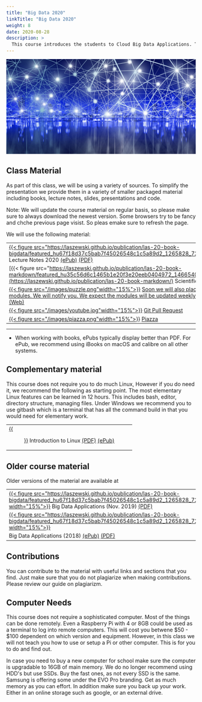 ```yaml
---
title: "Big Data 2020"
linkTitle: "Big Data 2020" 
weight: 8
date: 2020-08-28
description: >
  This course introduces the students to Cloud Big Data Applications. The notes are prepared for the course taught in 2020.
---
```


![This is an image](/images/network-4774766_1920.jpg)

<!--
{{% pageinfo %}}
This is a placeholder page that shows you how to use this template site.
{{% /pageinfo %}}
-->

## Class Material 

As part of this class, we will be using a variety of sources. To
simplify the presentation we provide them in a variety of smaller
packaged material including books, lecture notes, slides, presentations
and code.

Note: We will update the course material on regular basis, so please make sure to always download the newest version. Some browsers try to be fancy and chche previous page visist. So pleas emake sure to refresh the page.

We will use the following material:

|     |
| --- |
| [{{< figure src="https://laszewski.github.io/publication/las-20-book-bigdata/featured_hu67f18d37c5bab7f45026548c1c5a89d2_1265828_720x0_resize_lanczos_2.png" width="15%">}}](https://cloudmesh-community.github.io/pub//vonLaszewski-e534.epub)  Lecture Notes 2020 [(ePub)](https://cloudmesh-community.github.io/pub/vonLaszewski-e534.epub) [(PDF)](https://cloudmesh-community.github.io/pub/vonLaszewski-e534.pdf)|
|  [{{< figure src="https://laszewski.github.io/publication/las-20-book-markdown/featured_hu35c56d6c1465b1e20f3e20eeb0404972_1466540_720x0_resize_lanczos_2.png"width="15%">}}](https://laszewski.github.io/publication/las-20-book-markdown/) Scientific Writing with Markdown [(ePub)](https://cloudmesh-community.github.io/pub/vonLaszewski-writing.epub) [(PDF)](https://cloudmesh-community.github.io/pub/vonLaszewski-writing.pdf) |
|  [{{< figure src="/images/puzzle.png"width="15%">}}](/modules/bigdataapplications) [Soon we will also place the content from the Book into a set of online modules. We will notify you. We expect the modules will be updated weekly. At this time the modules are not yet finalized. (Web)](/modules/bigdataapplications) |
|  [{{< figure src="/images/youtube.jpg"width="15%">}}](https://laszewski.github.io/publication/las-20-book-markdown/) [Git Pull Request](/modules/git-pull-request/) |
|  [{{< figure src="/images/piazza.png"width="15%">}}](https://piazza.com/class/kedccsbsthm5sc) [Piazza](https://piazza.com/class/kedccsbsthm5sc) |

---



* When working with books, ePubs typically display better than PDF.  For ePub, we recommend using iBooks on macOS and calibre on all
  other systems.

## Complementary material

This course does not require you to do much Linux, However if you do
need it, we recommend the following as starting point. The most
elementary Linux features can be learned in 12 hours. This includes
bash, editor, directory structure, managing files. Under Windows we
recommend you to use gitbash which is a terminal that has all the
command build in that you would need for elementary work.

|     |
| --- |
| [{{<figure  width="15%" src="https://laszewski.github.io/publication/las-20-book-linux/featured_hu9c80192b9ef636ff9a0c7a277fb84741_1248027_720x0_resize_lanczos_2.png">}}](https://laszewski.github.io/publication/las-20-book-linux/) Introduction to Linux [(PDF)](https://cloudmesh-community.github.io/pub//vonLaszewski-linux.pdf) [(ePub)](https://cloudmesh-community.github.io/pub//vonLaszewski-linux.epub) |

## Older course material

Older versions of the material are available at

|     |
| --- |
| [{{< figure src="https://laszewski.github.io/publication/las-20-book-bigdata/featured_hu67f18d37c5bab7f45026548c1c5a89d2_1265828_720x0_resize_lanczos_2.png" width="15%">}}](http://dsc.soic.indiana.edu/publications/E534-BigDataSystems-DeepLearning.pdf)  Big Data Applications (Nov. 2019) [(PDF)](http://dsc.soic.indiana.edu/publications/E534-BigDataSystems-DeepLearning.pdf) |
| [{{< figure src="https://laszewski.github.io/publication/las-20-book-bigdata/featured_hu67f18d37c5bab7f45026548c1c5a89d2_1265828_720x0_resize_lanczos_2.png" width="15%">}}](https://laszewski.github.io/publication/las-20-book-bigdata/)
| Big Data Applications (2018) [(ePub)](https://cloudmesh-community.github.io/pub//vonLaszewski-big-data-applications.epub) [(PDF)](https://cloudmesh-community.github.io/pub//vonLaszewski-big-data-applications.pdf) |


## Contributions

You can contribute to the material with useful links and sections that
you find. Just make sure that you do not plagiarize when making
contributions. Please review our guide on plagiarizm.

## Computer Needs

This course does not require a sophisticated computer. Most of the
things can be done remotely. Even a Raspberry Pi with 4 or 8GB could
be used as a terminal to log into remote computers. This will cost you
betwene $50 - $100 dependent on which version and equipment. However,
in this class we will not teach you how to use or setup a Pi or other
computer. This is for you to do and find out.

In case you need to buy a new computer for school make sure the
computer is upgradable to 16GB of main memory. We do no longer
recommend using HDD's but use SSDs. Buy the fast ones, as not every
SSD is the same. Samsung is offering some under the EVO Pro
branding. Get as much memory as you can effort. In addition make sure
you back up your work. Either in an online storage such as
google, or an external drive.
